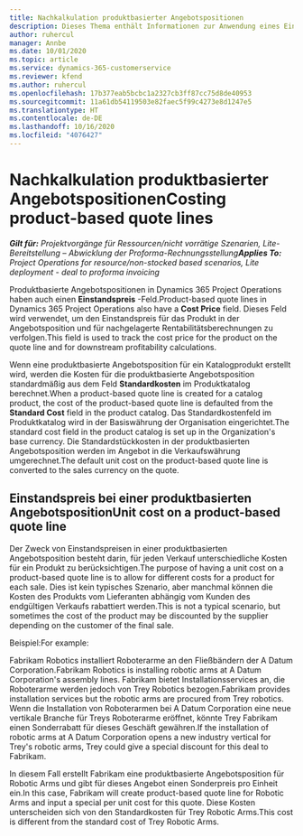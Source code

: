 ```yaml
---
title: Nachkalkulation produktbasierter Angebotspositionen
description: Dieses Thema enthält Informationen zur Anwendung eines Einstandspreis bei einer produktbasierten Angebotsposition.
author: ruhercul
manager: Annbe
ms.date: 10/01/2020
ms.topic: article
ms.service: dynamics-365-customerservice
ms.reviewer: kfend
ms.author: ruhercul
ms.openlocfilehash: 17b377eab5bcbc1a2327cb3ff87cc75d8de40953
ms.sourcegitcommit: 11a61db54119503e82faec5f99c4273e8d1247e5
ms.translationtype: HT
ms.contentlocale: de-DE
ms.lasthandoff: 10/16/2020
ms.locfileid: "4076427"
---
```

# <a name="costing-product-based-quote-lines"></a><span data-ttu-id="35028-103">Nachkalkulation produktbasierter Angebotspositionen</span><span class="sxs-lookup"><span data-stu-id="35028-103">Costing product-based quote lines</span></span>

<span data-ttu-id="35028-104">_**Gilt für:** Projektvorgänge für Ressourcen/nicht vorrätige Szenarien, Lite-Bereitstellung – Abwicklung der Proforma-Rechnungsstellung_</span><span class="sxs-lookup"><span data-stu-id="35028-104">_**Applies To:** Project Operations for resource/non-stocked based scenarios, Lite deployment - deal to proforma invoicing_</span></span>


<span data-ttu-id="35028-105">Produktbasierte Angebotspositionen in Dynamics 365 Project Operations haben auch einen **Einstandspreis** -Feld.</span><span class="sxs-lookup"><span data-stu-id="35028-105">Product-based quote lines in Dynamics 365 Project Operations also have a **Cost Price** field.</span></span> <span data-ttu-id="35028-106">Dieses Feld wird verwendet, um den Einstandspreis für das Produkt in der Angebotsposition und für nachgelagerte Rentabilitätsberechnungen zu verfolgen.</span><span class="sxs-lookup"><span data-stu-id="35028-106">This field is used to track the cost price for the product on the quote line and for downstream profitability calculations.</span></span>

<span data-ttu-id="35028-107">Wenn eine produktbasierte Angebotsposition für ein Katalogprodukt erstellt wird, werden die Kosten für die produktbasierte Angebotsposition standardmäßig aus dem Feld **Standardkosten** im Produktkatalog berechnet.</span><span class="sxs-lookup"><span data-stu-id="35028-107">When a product-based quote line is created for a catalog product, the cost of the product-based quote line is defaulted from the **Standard Cost** field in the product catalog.</span></span> <span data-ttu-id="35028-108">Das Standardkostenfeld im Produktkatalog wird in der Basiswährung der Organisation eingerichtet.</span><span class="sxs-lookup"><span data-stu-id="35028-108">The standard cost field in the product catalog is set up in the Organization's base currency.</span></span> <span data-ttu-id="35028-109">Die Standardstückkosten in der produktbasierten Angebotsposition werden im Angebot in die Verkaufswährung umgerechnet.</span><span class="sxs-lookup"><span data-stu-id="35028-109">The default unit cost on the product-based quote line is converted to the sales currency on the quote.</span></span>

## <a name="unit-cost-on-a-product-based-quote-line"></a><span data-ttu-id="35028-110">Einstandspreis bei einer produktbasierten Angebotsposition</span><span class="sxs-lookup"><span data-stu-id="35028-110">Unit cost on a product-based quote line</span></span>

<span data-ttu-id="35028-111">Der Zweck von Einstandspreisen in einer produktbasierten Angebotsposition besteht darin, für jeden Verkauf unterschiedliche Kosten für ein Produkt zu berücksichtigen.</span><span class="sxs-lookup"><span data-stu-id="35028-111">The purpose of having a unit cost on a product-based quote line is to allow for different costs for a product for each sale.</span></span> <span data-ttu-id="35028-112">Dies ist kein typisches Szenario, aber manchmal können die Kosten des Produkts vom Lieferanten abhängig vom Kunden des endgültigen Verkaufs rabattiert werden.</span><span class="sxs-lookup"><span data-stu-id="35028-112">This is not a typical scenario, but sometimes the cost of the product may be discounted by the supplier depending on the customer of the final sale.</span></span>

<span data-ttu-id="35028-113">Beispiel:</span><span class="sxs-lookup"><span data-stu-id="35028-113">For example:</span></span>

<span data-ttu-id="35028-114">Fabrikam Robotics installiert Roboterarme an den Fließbändern der A Datum Corporation.</span><span class="sxs-lookup"><span data-stu-id="35028-114">Fabrikam Robotics is installing robotic arms at A Datum Corporation's assembly lines.</span></span> <span data-ttu-id="35028-115">Fabrikam bietet Installationsservices an, die Roboterarme werden jedoch von Trey Robotics bezogen.</span><span class="sxs-lookup"><span data-stu-id="35028-115">Fabrikam provides installation services but the robotic arms are procured from Trey robotics.</span></span> <span data-ttu-id="35028-116">Wenn die Installation von Roboterarmen bei A Datum Corporation eine neue vertikale Branche für Treys Roboterarme eröffnet, könnte Trey Fabrikam einen Sonderrabatt für dieses Geschäft gewähren.</span><span class="sxs-lookup"><span data-stu-id="35028-116">If the installation of robotic arms at A Datum Corporation opens a new industry vertical for Trey's robotic arms, Trey could give a special discount for this deal to Fabrikam.</span></span>

<span data-ttu-id="35028-117">In diesem Fall erstellt Fabrikam eine produktbasierte Angebotsposition für Robotic Arms und gibt für dieses Angebot einen Sonderpreis pro Einheit ein.</span><span class="sxs-lookup"><span data-stu-id="35028-117">In this case, Fabrikam will create product-based quote line for Robotic Arms and input a special per unit cost for this quote.</span></span> <span data-ttu-id="35028-118">Diese Kosten unterscheiden sich von den Standardkosten für Trey Robotic Arms.</span><span class="sxs-lookup"><span data-stu-id="35028-118">This cost is different from the standard cost of Trey Robotic Arms.</span></span>
